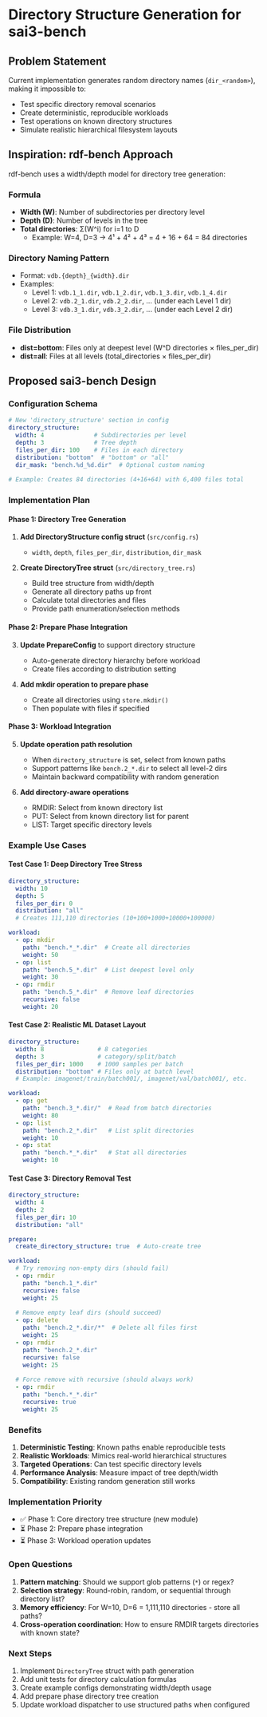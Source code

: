 # Directory Structure Generation for sai3-bench

## Problem Statement

Current implementation generates random directory names (`dir_<random>`), making it impossible to:
- Test specific directory removal scenarios
- Create deterministic, reproducible workloads
- Test operations on known directory structures
- Simulate realistic hierarchical filesystem layouts

## Inspiration: rdf-bench Approach

rdf-bench uses a width/depth model for directory tree generation:

### Formula
- **Width (W)**: Number of subdirectories per directory level
- **Depth (D)**: Number of levels in the tree
- **Total directories**: Σ(W^i) for i=1 to D
  - Example: W=4, D=3 → 4¹ + 4² + 4³ = 4 + 16 + 64 = 84 directories

### Directory Naming Pattern
- Format: `vdb.{depth}_{width}.dir`
- Examples:
  - Level 1: `vdb.1_1.dir`, `vdb.1_2.dir`, `vdb.1_3.dir`, `vdb.1_4.dir`
  - Level 2: `vdb.2_1.dir`, `vdb.2_2.dir`, ... (under each Level 1 dir)
  - Level 3: `vdb.3_1.dir`, `vdb.3_2.dir`, ... (under each Level 2 dir)

### File Distribution
- **dist=bottom**: Files only at deepest level (W^D directories × files_per_dir)
- **dist=all**: Files at all levels (total_directories × files_per_dir)

## Proposed sai3-bench Design

### Configuration Schema

```yaml
# New 'directory_structure' section in config
directory_structure:
  width: 4              # Subdirectories per level
  depth: 3              # Tree depth
  files_per_dir: 100    # Files in each directory
  distribution: "bottom"  # "bottom" or "all"
  dir_mask: "bench.%d_%d.dir"  # Optional custom naming
  
# Example: Creates 84 directories (4+16+64) with 6,400 files total
```

### Implementation Plan

#### Phase 1: Directory Tree Generation
1. **Add DirectoryStructure config struct** (`src/config.rs`)
   - `width`, `depth`, `files_per_dir`, `distribution`, `dir_mask`
   
2. **Create DirectoryTree struct** (`src/directory_tree.rs`)
   - Build tree structure from width/depth
   - Generate all directory paths up front
   - Calculate total directories and files
   - Provide path enumeration/selection methods

#### Phase 2: Prepare Phase Integration
3. **Update PrepareConfig** to support directory structure
   - Auto-generate directory hierarchy before workload
   - Create files according to distribution setting
   
4. **Add mkdir operation to prepare phase**
   - Create all directories using `store.mkdir()`
   - Then populate with files if specified

#### Phase 3: Workload Integration
5. **Update operation path resolution**
   - When `directory_structure` is set, select from known paths
   - Support patterns like `bench.2_*.dir` to select all level-2 dirs
   - Maintain backward compatibility with random generation

6. **Add directory-aware operations**
   - RMDIR: Select from known directory list
   - PUT: Select from known directory list for parent
   - LIST: Target specific directory levels

### Example Use Cases

#### Test Case 1: Deep Directory Tree Stress
```yaml
directory_structure:
  width: 10
  depth: 5
  files_per_dir: 0
  distribution: "all"
  # Creates 111,110 directories (10+100+1000+10000+100000)

workload:
  - op: mkdir
    path: "bench.*_*.dir"  # Create all directories
    weight: 50
  - op: list
    path: "bench.5_*.dir"  # List deepest level only
    weight: 30
  - op: rmdir
    path: "bench.5_*.dir"  # Remove leaf directories
    recursive: false
    weight: 20
```

#### Test Case 2: Realistic ML Dataset Layout
```yaml
directory_structure:
  width: 8               # 8 categories
  depth: 3               # category/split/batch
  files_per_dir: 1000    # 1000 samples per batch
  distribution: "bottom" # Files only at batch level
  # Example: imagenet/train/batch001/, imagenet/val/batch001/, etc.

workload:
  - op: get
    path: "bench.3_*.dir/"  # Read from batch directories
    weight: 80
  - op: list
    path: "bench.2_*.dir"   # List split directories
    weight: 10
  - op: stat
    path: "bench.*_*.dir"   # Stat all directories
    weight: 10
```

#### Test Case 3: Directory Removal Test
```yaml
directory_structure:
  width: 4
  depth: 2
  files_per_dir: 10
  distribution: "all"

prepare:
  create_directory_structure: true  # Auto-create tree

workload:
  # Try removing non-empty dirs (should fail)
  - op: rmdir
    path: "bench.1_*.dir"
    recursive: false
    weight: 25
    
  # Remove empty leaf dirs (should succeed)
  - op: delete
    path: "bench.2_*.dir/*"  # Delete all files first
    weight: 25
  - op: rmdir
    path: "bench.2_*.dir"
    recursive: false
    weight: 25
    
  # Force remove with recursive (should always work)
  - op: rmdir
    path: "bench.*_*.dir"
    recursive: true
    weight: 25
```

### Benefits

1. **Deterministic Testing**: Known paths enable reproducible tests
2. **Realistic Workloads**: Mimics real-world hierarchical structures
3. **Targeted Operations**: Can test specific directory levels
4. **Performance Analysis**: Measure impact of tree depth/width
5. **Compatibility**: Existing random generation still works

### Implementation Priority

- ✅ Phase 1: Core directory tree structure (new module)
- ⏳ Phase 2: Prepare phase integration
- ⏳ Phase 3: Workload operation updates

### Open Questions

1. **Pattern matching**: Should we support glob patterns (`*`) or regex?
2. **Selection strategy**: Round-robin, random, or sequential through directory list?
3. **Memory efficiency**: For W=10, D=6 = 1,111,110 directories - store all paths?
4. **Cross-operation coordination**: How to ensure RMDIR targets directories with known state?

### Next Steps

1. Implement `DirectoryTree` struct with path generation
2. Add unit tests for directory calculation formulas
3. Create example configs demonstrating width/depth usage
4. Add prepare phase directory tree creation
5. Update workload dispatcher to use structured paths when configured

